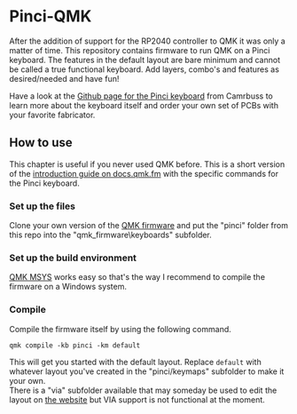 # Pinci-QMK
After the addition of support for the RP2040 controller to QMK it was only a matter of time. This repository contains firmware to run QMK on a Pinci keyboard. The features in the default layout are bare minimum and cannot be called a true functional keyboard. Add layers, combo's and features as desired/needed and have fun!

Have a look at the [Github page for the Pinci keyboard](https://github.com/camrbuss/pinci) from Camrbuss to learn more about the keyboard itself and order your own set of PCBs with your favorite fabricator.

## How to use
This chapter is useful if you never used QMK before. This is a short version of the [introduction guide on docs.qmk.fm](https://docs.qmk.fm/#/newbs) with the specific commands for the Pinci keyboard.
### Set up the files
Clone your own version of the [QMK firmware](https://github.com/qmk/qmk_firmware) and put the "pinci" folder from this repo into the "qmk_firmware\keyboards" subfolder.

### Set up the build environment
[QMK MSYS](https://msys.qmk.fm/) works easy so that's the way I recommend to compile the firmware on a Windows system. 

### Compile
Compile the firmware itself by using the following command.

`qmk compile -kb pinci -km default`

This will get you started with the default layout. Replace `default` with whatever layout you've created in the "pinci/keymaps" subfolder to make it your own.  
There is a "via" subfolder available that may someday be used to edit the layout on [the website](https://usevia.app/#/) but VIA support is not functional at the moment.
